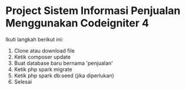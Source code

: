 # Project Sistem Informasi Penjualan Menggunakan Codeigniter 4

Ikuti langkah berikut ini:
1. Clone atau download file
2. Ketik composer update
3. Buat database baru bernama 'penjualan'
4. Ketik php spark migrate
5. Ketik php spark db:seed (jika diperlukan)
6. Selesai
